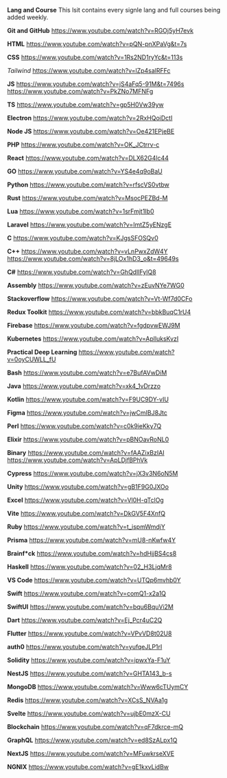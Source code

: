 **Lang and Course**
This lsit contains every signle lang and full courses being added weekly.

**Git and GitHub**
https://www.youtube.com/watch?v=RGOj5yH7evk

**HTML**
https://www.youtube.com/watch?v=pQN-pnXPaVg&t=7s

**CSS**
https://www.youtube.com/watch?v=1Rs2ND1ryYc&t=113s

*Tailwind*
https://www.youtube.com/watch?v=lZp4salRFFc

**JS**
https://www.youtube.com/watch?v=jS4aFq5-91M&t=7496s
https://www.youtube.com/watch?v=PkZNo7MFNFg

**TS**
https://www.youtube.com/watch?v=gp5H0Vw39yw

**Electron**
https://www.youtube.com/watch?v=2RxHQoiDctI

**Node JS**
https://www.youtube.com/watch?v=Oe421EPjeBE

**PHP**
https://www.youtube.com/watch?v=OK_JCtrrv-c

**React**
https://www.youtube.com/watch?v=DLX62G4lc44

**GO**
https://www.youtube.com/watch?v=YS4e4q9oBaU

**Python**
https://www.youtube.com/watch?v=rfscVS0vtbw

**Rust**
https://www.youtube.com/watch?v=MsocPEZBd-M

**Lua**
https://www.youtube.com/watch?v=1srFmjt1Ib0

**Laravel**
https://www.youtube.com/watch?v=ImtZ5yENzgE

**C**
https://www.youtube.com/watch?v=KJgsSFOSQv0

**C++**
https://www.youtube.com/watch?v=vLnPwxZdW4Y
https://www.youtube.com/watch?v=8jLOx1hD3_o&t=49649s

**C#**
https://www.youtube.com/watch?v=GhQdlIFylQ8

**Assembly**
https://www.youtube.com/watch?v=zEuvNYe7WG0

**Stackoverflow**
https://www.youtube.com/watch?v=Vt-Wf7d0CFo

**Redux Toolkit**
https://www.youtube.com/watch?v=bbkBuqC1rU4

**Firebase**
https://www.youtube.com/watch?v=fgdpvwEWJ9M

**Kubernetes**
https://www.youtube.com/watch?v=AplluksKvzI

**Practical Deep Learning**
https://www.youtube.com/watch?v=0oyCUWLL_fU

**Bash**
https://www.youtube.com/watch?v=e7BufAVwDiM

**Java**
https://www.youtube.com/watch?v=xk4_1vDrzzo

**Kotlin**
https://www.youtube.com/watch?v=F9UC9DY-vIU

**Figma**
https://www.youtube.com/watch?v=jwCmIBJ8Jtc

**Perl**
https://www.youtube.com/watch?v=c0k9ieKky7Q

**Elixir**
https://www.youtube.com/watch?v=pBNOavRoNL0

**Binary**
https://www.youtube.com/watch?v=fAAZixBzIAI
https://www.youtube.com/watch?v=ApLDjfBPhVk

**Cypress**
https://www.youtube.com/watch?v=jX3v3N6oN5M

**Unity**
https://www.youtube.com/watch?v=gB1F9G0JXOo

**Excel**
https://www.youtube.com/watch?v=Vl0H-qTclOg

**Vite**
https://www.youtube.com/watch?v=DkGV5F4XnfQ

**Ruby**
https://www.youtube.com/watch?v=t_ispmWmdjY

**Prisma**
https://www.youtube.com/watch?v=mU8-nKwfw4Y

**Brainf*ck**
https://www.youtube.com/watch?v=hdHjjBS4cs8

**Haskell**
https://www.youtube.com/watch?v=02_H3LjqMr8

**VS Code**
https://www.youtube.com/watch?v=UTQp6mvhb0Y

**Swift**
https://www.youtube.com/watch?v=comQ1-x2a1Q

**SwiftUI**
https://www.youtube.com/watch?v=bqu6BquVi2M

**Dart**
https://www.youtube.com/watch?v=Ej_Pcr4uC2Q

**Flutter**
https://www.youtube.com/watch?v=VPvVD8t02U8

**auth0**
https://www.youtube.com/watch?v=yufqeJLP1rI

**Solidity**
https://www.youtube.com/watch?v=ipwxYa-F1uY

**NestJS**
https://www.youtube.com/watch?v=GHTA143_b-s

**MongoDB**
https://www.youtube.com/watch?v=Www6cTUymCY

**Redis**
https://www.youtube.com/watch?v=XCsS_NVAa1g

**Svelte**
https://www.youtube.com/watch?v=ujbE0mzX-CU

**Blockchain**
https://www.youtube.com/watch?v=qF7dkrce-mQ

**GraphQL**
https://www.youtube.com/watch?v=ed8SzALpx1Q

**NextJS**
https://www.youtube.com/watch?v=MFuwkrseXVE

**NGNIX**
https://www.youtube.com/watch?v=gE1kxvLidBw

